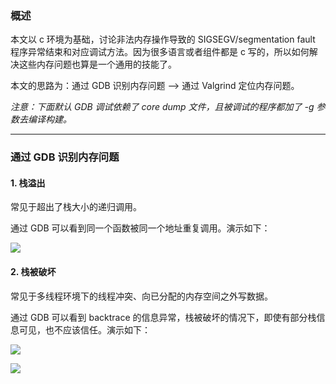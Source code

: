 ### 概述

本文以 c 环境为基础，讨论非法内存操作导致的 SIGSEGV/segmentation fault 程序异常结束和对应调试方法。因为很多语言或者组件都是 c 写的，所以如何解决这些内存问题也算是一个通用的技能了。

本文的思路为：通过 GDB 识别内存问题 --> 通过 Valgrind 定位内存问题。

*注意：下面默认 GDB 调试依赖了 core dump 文件，且被调试的程序都加了 -g 参数去编译构建。*

---

### 通过 GDB 识别内存问题

#### 1. 栈溢出

常见于超出了栈大小的递归调用。

通过 GDB 可以看到同一个函数被同一个地址重复调用。演示如下：

![](https://raw.githubusercontent.com/hsxhr-10/picture/master/栈溢出1.png)

#### 2. 栈被破坏

常见于多线程环境下的线程冲突、向已分配的内存空间之外写数据。

通过 GDB 可以看到 backtrace 的信息异常，栈被破坏的情况下，即使有部分栈信息可见，也不应该信任。演示如下：

![](https://raw.githubusercontent.com/hsxhr-10/picture/master/栈被破坏1.png)

![](https://raw.githubusercontent.com/hsxhr-10/picture/master/栈被破坏2.png)








